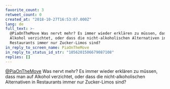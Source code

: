 ```yaml
---
favorite_count: 3
retweet_count: 0
created_at: "2018-10-27T16:53:07.000Z"
lang: de
full_text: >-
  @PiaOnTheMove Was nervt mehr? Es immer wieder erklären zu müssen, dass man auf
  Alkohol verzichtet, oder dass die nicht-alkoholischen Alternativen in
  Restaurants immer nur Zucker-Limos sind?
in_reply_to_screen_name: PiaOnTheMove
in_reply_to_status_id_str: "1056201506679087108"
replies: []
---
```


[@PiaOnTheMove](https://twitter.com/PiaOnTheMove) Was nervt mehr? Es immer
wieder erklären zu müssen, dass man auf Alkohol verzichtet, oder dass die
nicht-alkoholischen Alternativen in Restaurants immer nur Zucker-Limos sind?
